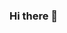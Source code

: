 ### Hi there 👋

<!--
**Ramona333/Ramona333** is a ✨ _special_ ✨ repository because its `README.md` (this file) appears on your GitHub profile.



<https://tenor.com/view/sailor-mercury-sailor-moon-eating-gif-5461691>

Here are some ideas to get you started:

- 🔭 I’m currently working on ...
- 🌱 I’m currently learning ...
- 👯 I’m looking to collaborate on ...
- 🤔 I’m looking for help with ...
- 💬 Ask me about ...
- 📫 How to reach me: ...
- 😄 Pronouns: ...
- ⚡ Fun fact: ...
-->
